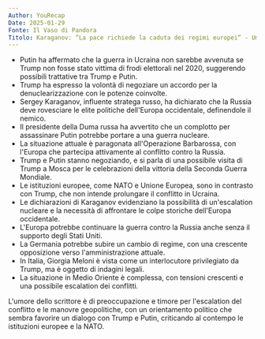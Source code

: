 ```yaml
---
Author: YouRecap
Date: 2025-01-29
Fonte: Il Vaso di Pandora
Titolo: Karaganov: “La pace richiede la caduta dei regimi europei” - Umberto Pascali
---
```


- Putin ha affermato che la guerra in Ucraina non sarebbe avvenuta se Trump non fosse stato vittima di frodi elettorali nel 2020, suggerendo possibili trattative tra Trump e Putin.
- Trump ha espresso la volontà di negoziare un accordo per la denuclearizzazione con le potenze coinvolte.
- Sergey Karaganov, influente stratega russo, ha dichiarato che la Russia deve rovesciare le elite politiche dell'Europa occidentale, definendole il nemico.
- Il presidente della Duma russa ha avvertito che un complotto per assassinare Putin potrebbe portare a una guerra nucleare.
- La situazione attuale è paragonata all'Operazione Barbarossa, con l'Europa che partecipa attivamente al conflitto contro la Russia.
- Trump e Putin stanno negoziando, e si parla di una possibile visita di Trump a Mosca per le celebrazioni della vittoria della Seconda Guerra Mondiale.
- Le istituzioni europee, come NATO e Unione Europea, sono in contrasto con Trump, che non intende prolungare il conflitto in Ucraina.
- Le dichiarazioni di Karaganov evidenziano la possibilità di un'escalation nucleare e la necessità di affrontare le colpe storiche dell'Europa occidentale.
- L'Europa potrebbe continuare la guerra contro la Russia anche senza il supporto degli Stati Uniti.
- La Germania potrebbe subire un cambio di regime, con una crescente opposizione verso l'amministrazione attuale.
- In Italia, Giorgia Meloni è vista come un interlocutore privilegiato da Trump, ma è oggetto di indagini legali.
- La situazione in Medio Oriente è complessa, con tensioni crescenti e una possibile escalation dei conflitti.

L'umore dello scrittore è di preoccupazione e timore per l'escalation del conflitto e le manovre geopolitiche, con un orientamento politico che sembra favorire un dialogo con Trump e Putin, criticando al contempo le istituzioni europee e la NATO.
